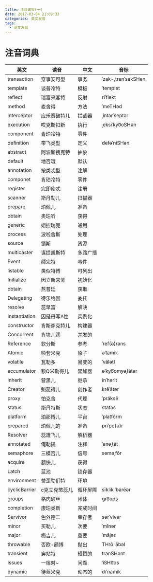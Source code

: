 ```yaml
---
title: 注音词典(一)
date: 2017-03-04 21:09:33
categories: 英文发音
tags:
  - 英文发音
---
```


# 注音词典

英文|读音|中文|音标
--|--|--|--
transaction|穿事安可型|事务|ˈzak-,tranˈsakSHən
template|谈普冷特|模板|ˈtemplət
reflect|瑞富来客特|反射|riˈflekt
method|麦舍得|方法|ˈmeTHəd
interceptor|应乐赛破特儿|拦截器|ˌintərˈseptər
execution|哎克斯扣新|执行|ˌeksiˈkyo͞oSHən
component|肯珀冷特|零件|
definition|带飞类型|定义|defəˈniSHən
abstract|阿波斯拽克特|抽象
default|地否哦|默认
annotation|按类忒型|注解
componet|肯珀冷特|零件
register |完即使忒|注册
scanner|斯丹勒儿|扫描器
prepare|珀佩儿|准备
obtain|奥珀听|获得
generic|姐捏瑞克|通用
process|波啦舍斯|处理
source|锁斯|资源
multicaster|谋提凯斯特|多路广播
Event|额完特|事件
listable|类似特博|可列出
Initialize|因立新来紫|初始化
obtain|熬普廷|获取
Delegating|待乐给因|委托
resolve|蕊早富|解决
Instantiation|因是丹写A性|实例化
constructor|肯斯穿克特儿|构建器
Concurrent|肯块儿润|并发的
Reference|软分斯|参考|ˈref(ə)rəns
Atomic|额套米克|原子|əˈtämik
volatile|瓦勒多|易变的|ˈvälətl
accumulator|额Q米勒得儿|累加器|əˈkyo͞omyəˌlātər
inherit|营黑儿|继承|inˈherit
Creator|魁蕊得儿|创作者|krēˈātər
proxy|怕克舍|代理|ˈpräksē
status|斯丹特斯|状态|statəs
platform|珀那博儿|平台|ˈplatfôrm
prepared|珀佩儿的|准备|priˈpe(ə)r
Resolver|蕊遭飞儿|解析器|
annotated|俺勒提|注释|ˈanəˌtāt
semaphore|三模否儿|信号|seməˌfôr
acquire|额快儿|获得
Latch|蓝池|锁存器|
environment|营歪勒们特|环境|
cyclicBarrier|c克立克憋蕊儿|循环屏障|sīklik ˈbarēər
groups|格肉破丝|团体|ɡro͞ops
completion|康珀类新|完成时间
Servivor|色外德二|幸存者|sərˈvīvər
minor|买勒儿|次要|ˈmīnər
major|梅吉儿|重要|ˈmājər
throwable|否欧-额博|抛出|THrō ˈābəl
transient|穿站特|短暂的|tranSHənt
Issues |一宿时~|问题|ˈiSHo͞os
dynamic|待蓝米克|动态的|dīˈnamik















